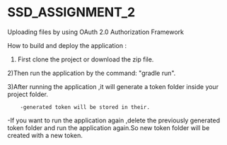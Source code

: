 # SSD_ASSIGNMENT_2

Uploading files by using OAuth 2.0 Authorization Framework

How to build and deploy the application :

 1) First clone the project or download the zip file.
 
 2)Then run the application by the command: "gradle run".
 
 3)After running the application ,it will generate a token folder inside your project folder.
     
        -generated token will be stored in their.
   
 -If you want to run the application again ,delete the previously generated token folder and run the application again.So new token folder will be created with a new token.
